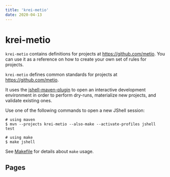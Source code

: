 ```yaml
---
title: 'krei-metio'
date: 2020-04-13
---
```


# krei-metio

`krei-metio` contains definitions for projects at https://github.com/metio. You can use it as a reference on how to create your own set of rules for projects.

`krei-metio` defines common standards for projects at https://github.com/metio.

It uses the [jshell-maven-plugin](https://github.com/johnpoth/jshell-maven-plugin) to open an interactive development environment in order to perform dry-runs, materialize new projects, and validate existing ones. 

Use one of the following commands to open a new JShell session:

```shell script
# using maven
$ mvn --projects krei-metio --also-make --activate-profiles jshell test

# using make
$ make jshell
```

See [Makefile](../../contributors/makefile) for details about `make` usage.

## Pages

